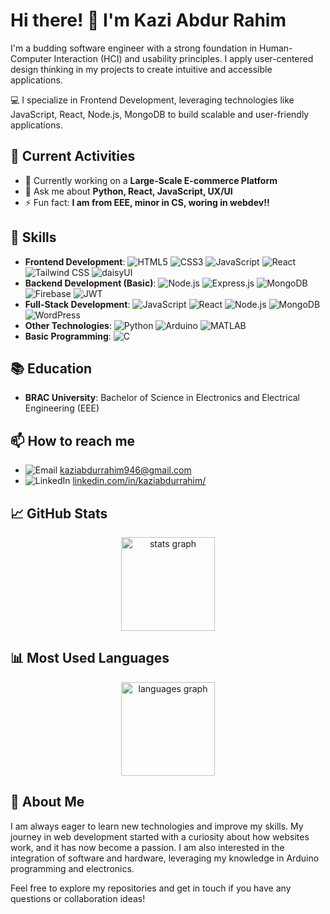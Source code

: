 # Hi there! 👋 I'm Kazi Abdur Rahim

I'm a budding software engineer with a strong foundation in Human-Computer Interaction (HCI) and usability principles. I apply user-centered design thinking in my projects to create intuitive and accessible applications.

💻 I specialize in Frontend  Development, leveraging technologies like JavaScript, React, Node.js, MongoDB to build scalable and user-friendly applications.

## 🚀 Current Activities  
- 🔭 Currently working on a **Large-Scale E-commerce Platform**   
- 💬 Ask me about **Python, React, JavaScript, UX/UI**  
- ⚡ Fun fact: **I am from EEE, minor in CS, woring in webdev!!**
  
## 🔧 Skills
- **Frontend Development**: ![HTML5](https://img.shields.io/badge/-HTML5-E34F26?logo=html5&logoColor=white) ![CSS3](https://img.shields.io/badge/-CSS3-1572B6?logo=css3&logoColor=white) ![JavaScript](https://img.shields.io/badge/-JavaScript-F7DF1E?logo=javascript&logoColor=black) ![React](https://img.shields.io/badge/-React-61DAFB?logo=react&logoColor=black) ![Tailwind CSS](https://img.shields.io/badge/-Tailwind%20CSS-38B2AC?logo=tailwind-css&logoColor=white) ![daisyUI](https://img.shields.io/badge/-daisyUI-5A67D8?logo=daisyui&logoColor=white)
- **Backend Development  (Basic)**: ![Node.js](https://img.shields.io/badge/-Node.js-339933?logo=node.js&logoColor=white) ![Express.js](https://img.shields.io/badge/-Express.js-000000?logo=express&logoColor=white) ![MongoDB](https://img.shields.io/badge/-MongoDB-47A248?logo=mongodb&logoColor=white) ![Firebase](https://img.shields.io/badge/-Firebase-FFCA28?logo=firebase&logoColor=black) ![JWT](https://img.shields.io/badge/JWT-black?style=for-the-badge&logo=JSON%20web%20tokens)
- **Full-Stack Development**: ![JavaScript](https://img.shields.io/badge/-JavaScript-F7DF1E?logo=javascript&logoColor=black) ![React](https://img.shields.io/badge/-React-61DAFB?logo=react&logoColor=black) ![Node.js](https://img.shields.io/badge/-Node.js-339933?logo=node.js&logoColor=white) ![MongoDB](https://img.shields.io/badge/-MongoDB-47A248?logo=mongodb&logoColor=white) ![WordPress](https://img.shields.io/badge/-WordPress-21759B?logo=wordpress&logoColor=white)
- **Other Technologies**: ![Python](https://img.shields.io/badge/-Python-3776AB?logo=python&logoColor=white) ![Arduino](https://img.shields.io/badge/-Arduino-00979D?logo=arduino&logoColor=white) ![MATLAB](https://img.shields.io/badge/MATLAB-0076A8?logo=mathworks&logoColor=white)
- **Basic Programming**: ![C](https://img.shields.io/badge/-C-A8B9CC?logo=c&logoColor=black)

## 📚 Education
- **BRAC University**: Bachelor of Science in Electronics and Electrical Engineering (EEE)

## 📫 How to reach me
- ![Email](https://img.shields.io/badge/-Email-D14836?logo=gmail&logoColor=white) [kaziabdurrahim946@gmail.com](mailto:kaziabdurrahim946@gmail.com)
- ![LinkedIn](https://img.shields.io/badge/-LinkedIn-0077B5?logo=linkedin&logoColor=white) [linkedin.com/in/kaziabdurrahim/](https://www.linkedin.com/in/kaziabdurrahim/)


## 📈 GitHub Stats
<div align="center">
  <img src="https://github-readme-stats.vercel.app/api?username=KaziAbdurRahim&show_icons=true&theme=radical" height="150" alt="stats graph" />
</div>

## 📊 Most Used Languages
<div align="center">
  <img src="https://github-readme-stats.vercel.app/api/top-langs/?username=KaziAbdurRahim&layout=compact&theme=radical" height="150" alt="languages graph" />
</div>

## 🚀 About Me
I am always eager to learn new technologies and improve my skills. My journey in web development started with a curiosity about how websites work, and it has now become a passion. I am also interested in the integration of software and hardware, leveraging my knowledge in Arduino programming and electronics.

Feel free to explore my repositories and get in touch if you have any questions or collaboration ideas!


